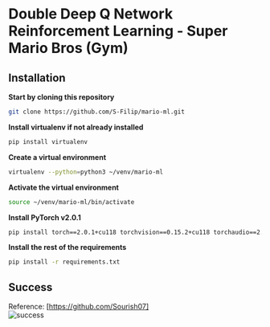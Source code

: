 # Double Deep Q Network Reinforcement Learning - Super Mario Bros (Gym)

## Installation

**Start by cloning this repository**
```bash
git clone https://github.com/S-Filip/mario-ml.git
```

**Install virtualenv if not already installed**
```bash
pip install virtualenv
```

**Create a virtual environment**
```bash
virtualenv --python=python3 ~/venv/mario-ml
```

**Activate the virtual environment**
```bash
source ~/venv/mario-ml/bin/activate
```

**Install PyTorch v2.0.1**
```bash
pip install torch==2.0.1+cu118 torchvision==0.15.2+cu118 torchaudio==2.0.2 --index-url https://download.pytorch.org/whl/cu118
```

**Install the rest of the requirements**
```bash
pip install -r requirements.txt
```
## Success
Reference: [https://github.com/Sourish07]
\
![success](https://github.com/S-Filip/ml-mario/assets/100999946/235cf0a3-ab4f-40a7-a027-baca3fe1c885)
